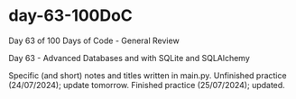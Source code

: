 # day-63-100DoC
Day 63 of 100 Days of Code - General Review

Day 63 - Advanced Databases and with SQLite and SQLAlchemy

Specific (and short) notes and titles written in main.py.
  Unfinished practice (24/07/2024); update tomorrow.
    Finished practice (25/07/2024); updated.
